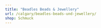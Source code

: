 ```yaml
---
title: "Beadles Beads & Jewellery"
url: /calgary/beadles-beads-und-jewellery/
shop: Schmuck
---
```

